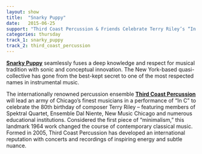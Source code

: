 ```yaml
---
layout: show
title:  "Snarky Puppy"
date:   2015-06-25
support: "Third Coast Percussion & Friends Celebrate Terry Riley’s “In C”"
categories: thursday
track_1: snarky_puppy
track_2: third_coast_percussion
---
```


**[Snarky Puppy](http://snarkypuppy.ropeadope.com "Snarky Puppy")** seamlessly fuses a deep knowledge and respect for musical tradition with sonic and conceptual innovation. The New York-based quasi-collective has gone from the best-kept secret to one of the most respected names in instrumental music.

The internationally renowned percussion ensemble **[Third Coast Percussion](thirdcoastpercussion.com "Third Coast Percussion")** will lead an army of Chicago’s finest musicians in a performance of “In C” to celebrate the 80th birthday of composer Terry Riley – featuring members of Spektral Quartet, Ensemble Dal Niente, New Music Chicago and numerous educational institutions. Considered the first piece of “minimalism,” this landmark 1964 work changed the course of contemporary classical music. Formed in 2005, Third Coast Percussion has developed an international reputation with concerts and recordings of inspiring energy and subtle nuance.